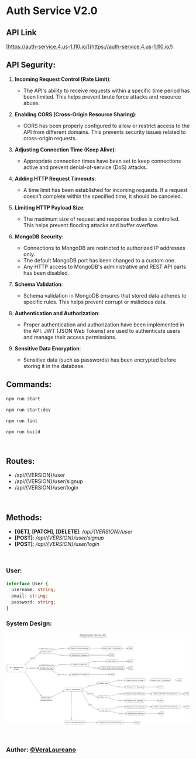 # **Auth Service V2.0**

## API Link 
[https://auth-service.4.us-1.fl0.io/](https://auth-service.4.us-1.fl0.io/)

## API Segurity:
1. **Incoming Request Control (Rate Limit)**:
   - The API's ability to receive requests within a specific time period has been limited. This helps prevent brute force attacks and resource abuse.

2. **Enabling CORS (Cross-Origin Resource Sharing)**:
   - CORS has been properly configured to allow or restrict access to the API from different domains. This prevents security issues related to cross-origin requests.

3. **Adjusting Connection Time (Keep Alive)**:
   - Appropriate connection times have been set to keep connections active and prevent denial-of-service (DoS) attacks.

4. **Adding HTTP Request Timeouts**:
   - A time limit has been established for incoming requests. If a request doesn't complete within the specified time, it should be canceled.

5. **Limiting HTTP Payload Size**:
   - The maximum size of request and response bodies is controlled. This helps prevent flooding attacks and buffer overflow.

6. **MongoDB Security**:
   - Connections to MongoDB are restricted to authorized IP addresses only.
   - The default MongoDB port has been changed to a custom one.
   - Any HTTP access to MongoDB's administrative and REST API parts has been disabled.

7. **Schema Validation**:
   - Schema validation in MongoDB ensures that stored data adheres to specific rules. This helps prevent corrupt or malicious data.

8. **Authentication and Authorization**:
   - Proper authentication and authorization have been implemented in the API. JWT (JSON Web Tokens) are used to authenticate users and manage their access permissions.

9. **Sensitive Data Encryption**:
   - Sensitive data (such as passwords) has been encrypted before storing it in the database.

## Commands:
```
npm run start
```
```
npm run start:dev
```
```
npm run lint
```
```
npm run build
```
<br />

## Routes:
 - /api/{VERSION}/user
 - /api/{VERSION}/user/signup
 - /api/{VERSION}/user/login

<br />

## Methods:
 - **[GET]**, **[PATCH]**, **[DELETE]**: */api/{VERSION}/user*
 - **[POST]**: */api/{VERSION}/user/signup*
 - **[POST]**: */api/{VERSION}/user/login*

<br />

### User:
```typescript
interface User {
  username: string;
  email: string;
  password: string;
}
```

### System Design:
![auth-service](./assets/images/auth-service-2.0.png)

<br />

### **Author**: <a href="https://www.linkedin.com/in/laureano-vera-320086204/" target="_blank">&copy;VeraLaureano</a>